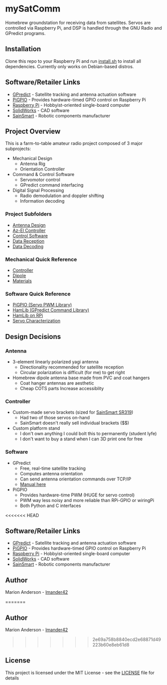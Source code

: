 # mySatComm
Homebrew groundstation for receiving data from satellites. Servos are controlled via Raspberry Pi, and DSP is handled through the GNU Radio and GPredict programs.

## Installation
Clone this repo to your Raspberry Pi and run [install.sh](install.sh) to install all dependencies. Currently only works on Debian-based distros.

## Software/Retailer Links
* [GPredict](http://gpredict.oz9aec.net/) - Satellite tracking and antenna actuation software
* [PiGPIO](http://abyz.me.uk/rpi/pigpio/index.html) - Provides hardware-timed GPIO control on Raspberry Pi
* [Raspberry Pi](https://www.raspberrypi.org/) - Hobbyist-oriented single-board computer
* [SolidWorks](https://www.solidworks.com/) - CAD software
* [SainSmart](https://www.com.sainsmart) - Robotic components manufacturer

## Project Overview
This is a farm-to-table amateur radio project composed of 3 major subprojects:

* Mechanical Design
	* Antenna Rig
	* Orientation Controller
* Command & Control Software
	* Servomotor control
	* GPredict command interfacing
* Digital Signal Processing
	* Radio demodulation and doppler shifting
	* Information decoding

### Project Subfolders
* [Antenna Design](mechanical/antenna)
* [Az-El Controller](mechanical/azel_controller)
* [Control Software](cmd-n-ctl/)
* [Data Reception](sdr/rx)
* [Data Decoding](sdr/decoder)

### Mechanical Quick Reference
* [Controller](mechanical/drawings/controller.PDF)
* [Dipole ](mechanical/drawings/dipole.PDF)
* [Materials](BOM.txt)

### Software Quick Reference
* [PiGPIO (Servo PWM Library)](http://abyz.me.uk/rpi/pigpio/pigpiod.html)
* [HamLib (GPredict Command Library)](http://hamlib.sourceforge.net/manuals/1.2.15/index.html)
* [HamLib on RPi](https://kb9mwr.blogspot.com/2013/04/raspberry-pi-web-based-rig-control.html)
* [Servo Characterization](cmd-n-ctl/servo-tests)

## Design Decisions
### Antenna
* 3-element linearly polarized yagi antenna
	* Directionality recommended for satellite reception
	* Circular polarization is difficult (for me) to get right
* Homebrew dipole antenna base made from PVC and coat hangers
	* Coat hanger antennas are aesthetic
	* Cheap COTS parts Increase accessiblity

### Controller
* Custom-made servo brackets (sized for [SainSmart SR319](https://www.sainsmart.com/products/copy-of-all-purpose-digital-servo-sr318?nosto=customers-also-bought))
	* Had two of those servos on-hand
	* SainSmart doesn't really sell  individual brackets  ($$)
* Custom platform stand
	* I don't own anything I could bolt this to permanently (student lyfe)
	* I don't want to buy a stand when I can 3D print one for free

### Software
* GPredict
	* Free, real-time satellite tracking
	* Computes antenna orientation
	* Can send antenna orientation commands over TCP/IP
	* [Manual here](documentation/gpredict_manual.PDF)
* PiGPIO
	* Provides hardware-time PWM (HUGE for servo control)
	* PWM way less noisy and more reliable than RPi-GPIO or wiringPi
	* Both Python and C interfaces

<<<<<<< HEAD
## Software/Retailer Links
* [GPredict](http://gpredict.oz9aec.net/) - Satellite tracking and antenna actuation software
* [PiGPIO](http://abyz.me.uk/rpi/pigpio/index.html) - Provides hardware-timed GPIO control on Raspberry Pi
* [Raspberry Pi](https://www.raspberrypi.org/) - Hobbyist-oriented single-board computer
* [SolidWorks](https://www.solidworks.com/) - CAD software 
* [SainSmart](https://www.com.sainsmart) - Robotic components manufacturer

## Author
Marion Anderson - [lmander42](https://github.com/lmander42)

=======
## Author
Marion Anderson - [lmander42](https://github.com/lmander42)
>>>>>>> 2e69a758b8840ecd2e68871d49223b60e8eb61d8
## License
This project is licensed under the MIT License - see the [LICENSE](LICENSE.md) file for details
